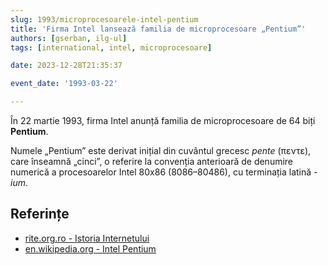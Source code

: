 ```yaml
---
slug: 1993/microprocesoarele-intel-pentium
title: 'Firma Intel lansează familia de microprocesoare „Pentium”'
authors: [gserban, ilg-ul]
tags: [international, intel, microprocesoare]

date: 2023-12-28T21:35:37

event_date: '1993-03-22'

---
```


În 22 martie 1993, firma Intel anunță familia de microprocesoare de 64 biți **Pentium**.

<!-- truncate -->

Numele „Pentium” este derivat inițial din cuvântul grecesc
_pente_ (πεντε), care înseamnă „cinci”, o referire la convenția
anterioară de denumire numerică a procesoarelor Intel 80x86
(8086–80486), cu terminația latină _-ium_.

## Referințe

- [rite.org.ro - Istoria Internetului](https://rite.org.ro/istoria-internetului/)
- [en.wikipedia.org - Intel Pentium](https://en.wikipedia.org/wiki/Pentium)
